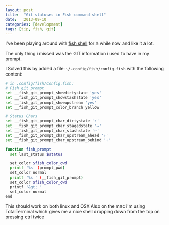 ```yaml
---
layout: post
title:  "Git statuses in Fish command shell"
date:   2013-09-10
categories: [development]
tags: [tip, fish, git]
---
```

I've been playing around with <a title="Fish Shell" href="http://www.fishshell.com">fish shell</a> for a while now and like it a lot.

The only thing i missed was the GIT information i used to have in my prompt.

I Solved this by added a file: `~/.config/fish/config.fish` with the following content:
 

``` bash 
# in .config/fish/config.fish:
# Fish git prompt
set __fish_git_prompt_showdirtystate 'yes'
set __fish_git_prompt_showstashstate 'yes'
set __fish_git_prompt_showupstream 'yes'
set __fish_git_prompt_color_branch yellow

# Status Chars
set __fish_git_prompt_char_dirtystate '⚡'
set __fish_git_prompt_char_stagedstate '→'
set __fish_git_prompt_char_stashstate '↩'
set __fish_git_prompt_char_upstream_ahead '↑'
set __fish_git_prompt_char_upstream_behind '↓'

function fish_prompt
  set last_status $status

  set_color $fish_color_cwd
  printf '%s' (prompt_pwd)
  set_color normal
  printf '%s ' (__fish_git_prompt)
  set_color $fish_color_cwd
  printf '&gt; '
  set_color normal
end
```

This should work on both linux and OSX
Also on the mac i'm using TotalTerminal which gives me a nice shell dropping down from the top on pressing ctrl twice
